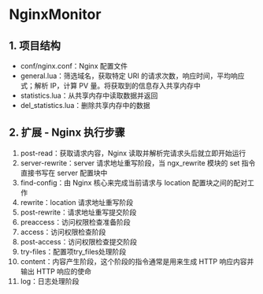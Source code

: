 # NginxMonitor

## 1. 项目结构

- conf/nginx.conf：Nginx 配置文件
- general.lua：筛选域名，获取特定 URI 的请求次数，响应时间，平均响应式；解析 IP，计算 PV 量。将获取到的信息存入共享内存中
- statistics.lua：从共享内存中读取数据并返回
- del_statistics.lua：删除共享内存中的数据

## 2. 扩展 - Nginx 执行步骤

1. post-read：获取请求内容，Nginx 读取并解析完请求头后就立即开始运行
2. server-rewrite：server 请求地址重写阶段，当 ngx_rewrite 模块的 set 指令直接书写在 server 配置块中
3. find-config：由 Nginx 核心来完成当前请求与 location 配置块之间的配对工作
4. rewrite：location 请求地址重写阶段
5. post-rewrite：请求地址重写提交阶段
6. preaccess：访问权限检查准备阶段
7. access：访问权限检查阶段
8. post-access：访问权限检查提交阶段
9. try-files：配置项try_files处理阶段
10. content：内容产生阶段，这个阶段的指令通常是用来生成 HTTP 响应内容并输出 HTTP 响应的使命
11. log：日志处理阶段